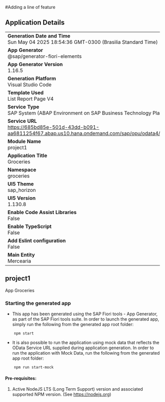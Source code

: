 #Adding a line of feature
## Application Details
|               |
| ------------- |
|**Generation Date and Time**<br>Sun May 04 2025 18:54:36 GMT-0300 (Brasilia Standard Time)|
|**App Generator**<br>@sap/generator-fiori-elements|
|**App Generator Version**<br>1.16.5|
|**Generation Platform**<br>Visual Studio Code|
|**Template Used**<br>List Report Page V4|
|**Service Type**<br>SAP System (ABAP Environment on SAP Business Technology Platform)|
|**Service URL**<br>https://685bd85e-501d-43dd-b091-aa6811254f67.abap.us10.hana.ondemand.com/sap/opu/odata4/sap/zui_001_mercearia_o4/srvd/sap/zui_001_mercearia_o4/0001/|
|**Module Name**<br>project1|
|**Application Title**<br>Groceries|
|**Namespace**<br>groceries|
|**UI5 Theme**<br>sap_horizon|
|**UI5 Version**<br>1.130.8|
|**Enable Code Assist Libraries**<br>False|
|**Enable TypeScript**<br>False|
|**Add Eslint configuration**<br>False|
|**Main Entity**<br>Mercearia|

## project1

App Groceries

### Starting the generated app

-   This app has been generated using the SAP Fiori tools - App Generator, as part of the SAP Fiori tools suite.  In order to launch the generated app, simply run the following from the generated app root folder:

```
    npm start
```

- It is also possible to run the application using mock data that reflects the OData Service URL supplied during application generation.  In order to run the application with Mock Data, run the following from the generated app root folder:

```
    npm run start-mock
```

#### Pre-requisites:

1. Active NodeJS LTS (Long Term Support) version and associated supported NPM version.  (See https://nodejs.org)


